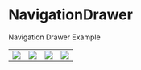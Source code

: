 # NavigationDrawer
Navigation Drawer Example
<table>
<tr>
  <td>
<img src="https://user-images.githubusercontent.com/99657258/169137542-72208e06-37af-4206-940c-9712a32298c8.jpg" >
    </td>
 <td>     
<img src="https://user-images.githubusercontent.com/99657258/169137561-4bd9b6b0-5e62-46c0-af66-13fb3c306c69.jpg" >
  </td>
  <td>
    <img src="https://user-images.githubusercontent.com/99657258/169137574-f305d560-063e-425a-b33e-7b807ad3c968.jpg" >
    
  </td>
  <td>
    <img src="https://user-images.githubusercontent.com/99657258/169137583-a9862376-e822-4ff4-8422-02d0a447ebf7.jpg">
    
  </td>

  </tr>
  </table>

